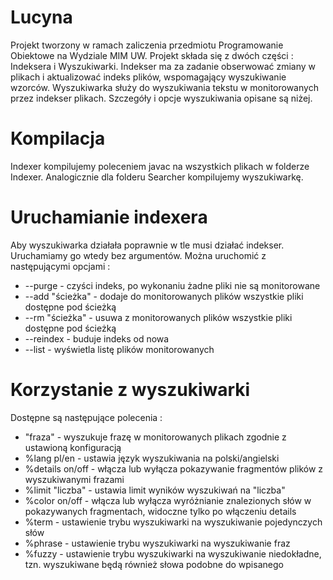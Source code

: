 # Lucyna

Projekt tworzony w ramach zaliczenia przedmiotu Programowanie Obiektowe na Wydziale MIM UW. Projekt składa się z dwóch części : Indeksera i Wyszukiwarki. Indekser ma za zadanie obserwować zmiany w plikach i aktualizować indeks plików, wspomagający wyszukiwanie wzorców. Wyszukiwarka służy do wyszukiwania tekstu w monitorowanych przez indekser plikach. Szczegóły i opcje wyszukiwania opisane są niżej.

# Kompilacja

Indexer kompilujemy poleceniem javac na wszystkich plikach w folderze Indexer. Analogicznie dla folderu Searcher kompilujemy wyszukiwarkę.

# Uruchamianie indexera

Aby wyszukiwarka działała poprawnie w tle musi działać indekser. Uruchamiamy go wtedy bez argumentów. Można uruchomić z następującymi opcjami :
* --purge - czyści indeks, po wykonaniu żadne pliki nie są monitorowane
* --add "ścieżka" - dodaje do monitorowanych plików wszystkie pliki dostępne pod ścieżką
* --rm "ścieżka" - usuwa z monitorowanych plików wszystkie pliki dostępne pod ścieżką
* --reindex - buduje indeks od nowa
* --list - wyświetla listę plików monitorowanych

# Korzystanie z wyszukiwarki

Dostępne są następujące polecenia :
* "fraza" - wyszukuje frazę w monitorowanych plikach zgodnie z ustawioną konfiguracją
* %lang pl/en - ustawia język wyszukiwania na polski/angielski
* %details on/off - włącza lub wyłącza pokazywanie fragmentów plików z wyszukiwanymi frazami
* %limit "liczba" - ustawia limit wyników wyszukiwań na "liczba"
* %color on/off - włącza lub wyłącza wyróżnianie znalezionych słów w pokazywanych fragmentach, widoczne tylko po włączeniu details
* %term - ustawienie trybu wyszukiwarki na wyszukiwanie pojedynczych słów
* %phrase - ustawienie trybu wyszukiwarki na wyszukiwanie fraz
* %fuzzy - ustawienie trybu wyszukiwarki na wyszukiwanie niedokładne, tzn. wyszukiwane będą również słowa podobne do wpisanego
